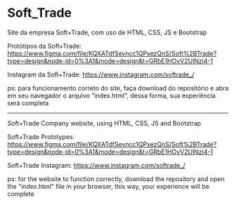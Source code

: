 # Soft_Trade
Site da empresa Soft+Trade, com uso de HTML, CSS, JS e Bootstrap

Protótipos da Soft+Trade: https://www.figma.com/file/KQXATdfSevncc1QPxezQnS/Soft%2BTrade?type=design&node-id=0%3A1&mode=design&t=GRbE1HOvV2UlNzi4-1

Instagram da Soft+Trade: https://www.instagram.com/softrade_/

ps: para funcionamento correto do site, faça download do repositório e abra em seu navegador o arquivo "index.html", dessa forma, sua experiência será completa

---------------------------------------------------------------------------------------------------------------------------------------------------------------

Soft+Trade Company website, using HTML, CSS, JS and Bootstrap

Soft+Trade Prototypes: https://www.figma.com/file/KQXATdfSevncc1QPxezQnS/Soft%2BTrade?type=design&node-id=0%3A1&mode=design&t=GRbE1HOvV2UlNzi4-1

Soft+Trade Instagram: https://www.instagram.com/softrade_/

ps: for the website to function correctly, download the repository and open the "index.html" file in your browser, this way, your experience will be complete
